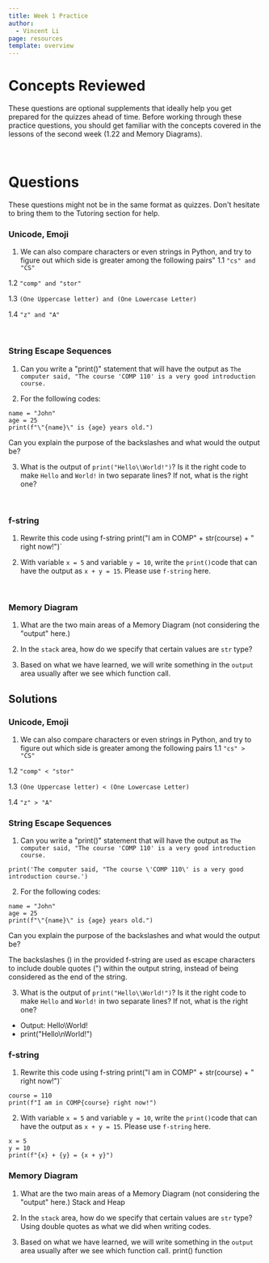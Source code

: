 ```yaml
---
title: Week 1 Practice
author:
  - Vincent Li
page: resources
template: overview
---
```


# Concepts Reviewed

These questions are optional supplements that ideally help you get prepared for the quizzes ahead of time. Before working through these practice questions, you should get familiar with the concepts covered in the lessons of the second week (1.22 and Memory Diagrams).

<br>

# Questions
These questions might not be in the same format as quizzes. Don't hesitate to bring them to the Tutoring section for help.

### Unicode, Emoji
1. We can also compare characters or even strings in Python, and try to figure out which side is greater among the following pairs"
1.1 `"cs" and "CS"`

1.2 `"comp" and "stor"`

1.3 `(One Uppercase letter) and (One Lowercase Letter)`

1.4 `"z" and "A"`

<br>

### String Escape Sequences
1. Can you write a "print()" statement that will have the output as `The computer said, "The course 'COMP 110' is a very good introduction course.`

2. For the following codes:
~~~
name = "John"
age = 25
print(f"\"{name}\" is {age} years old.")
~~~
Can you explain the purpose of the backslashes and what would the output be?

3. What is the output of `print("Hello\\World!")`? Is it the right code to make `Hello` and `World!` in two separate lines? If not, what is the right one?

<br>

### f-string
1. Rewrite this code using f-string print("I am in COMP" + str(course) + " right now!")`

2. With variable `x = 5` and variable `y = 10`, write the `print()`code that can have the output as `x + y = 15`. Please use `f-string` here.

<br>

### Memory Diagram
1. What are the two main areas of a Memory Diagram (not considering the "output" here.)

2. In the `stack` area, how do we specify that certain values are `str` type?

3. Based on what we have learned, we will write something in the `output` area usually after we see which function call.

## Solutions

### Unicode, Emoji
1. We can also compare characters or even strings in Python, and try to figure out which side is greater among the following pairs
1.1 `"cs" > "CS"`

1.2 `"comp" < "stor"`

1.3 `(One Uppercase letter) < (One Lowercase Letter)`

1.4 `"z" > "A"`


### String Escape Sequences
1. Can you write a "print()" statement that will have the output as `The computer said, "The course 'COMP 110' is a very good introduction course.`
~~~
print('The computer said, "The course \'COMP 110\' is a very good introduction course.')
~~~

2. For the following codes:
~~~
name = "John"
age = 25
print(f"\"{name}\" is {age} years old.")
~~~
Can you explain the purpose of the backslashes and what would the output be?

The backslashes (\) in the provided f-string are used as escape characters to include double quotes (") within the output string, instead of being considered as the end of the string.

3. What is the output of `print("Hello\\World!")`? Is it the right code to make `Hello` and `World!` in two separate lines? If not, what is the right one?
- Output: Hello\World!
- print("Hello\nWorld!") 


### f-string
1. Rewrite this code using f-string print("I am in COMP" + str(course) + " right now!")`
~~~
course = 110
print(f"I am in COMP{course} right now!")
~~~

2. With variable `x = 5` and variable `y = 10`, write the `print()`code that can have the output as `x + y = 15`. Please use `f-string` here.
~~~
x = 5
y = 10
print(f"{x} + {y} = {x + y}")
~~~

### Memory Diagram
1. What are the two main areas of a Memory Diagram (not considering the "output" here.)
Stack and Heap

2. In the `stack` area, how do we specify that certain values are `str` type?
Using double quotes as what we did when writing codes.

3. Based on what we have learned, we will write something in the `output` area usually after we see which function call.
print() function

